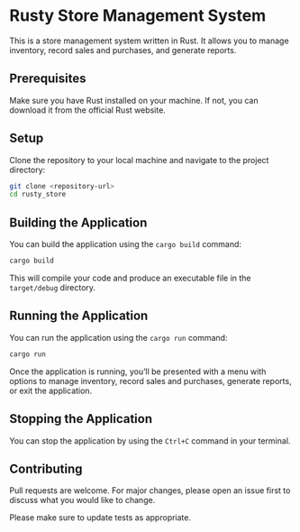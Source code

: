 # Rusty Store Management System

This is a store management system written in Rust. It allows you to manage inventory, record sales and purchases, and generate reports.

## Prerequisites

Make sure you have Rust installed on your machine. If not, you can download it from the official Rust website.

## Setup

Clone the repository to your local machine and navigate to the project directory:

```bash
git clone <repository-url>
cd rusty_store
```

## Building the Application

You can build the application using the ``` cargo build ``` command:

```bash
cargo build
```
This will compile your code and produce an executable file in the ```target/debug``` directory.

## Running the Application

You can run the application using the ```cargo run``` command:

```bash
cargo run
```
Once the application is running, you’ll be presented with a menu with options to manage inventory, record sales and purchases, generate reports, or exit the application.

## Stopping the Application
You can stop the application by using the ```Ctrl+C``` command in your terminal.

## Contributing
Pull requests are welcome. For major changes, please open an issue first to discuss what you would like to change.

Please make sure to update tests as appropriate.



